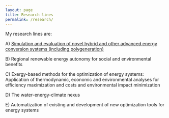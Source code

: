 ```yaml
---
layout: page
title: Research lines
permalink: /research/
---
```


My research lines are:

A) [Simulation and evaluation of novel hybrid and other advanced energy conversion systems (including polygeneration)](http://fontina-petrakopoulou.github.io/research_a/) 

B) Regional renewable energy autonomy for social and environmental benefits

C) Exergy-based methods for the optimization of energy systems: Application of thermodynamic, economic and environmental analyses for efficiency maximization and costs and environmental impact minimization

D) The water-energy-climate nexus

E) Automatization of existing and development of new optimization tools for energy systems
